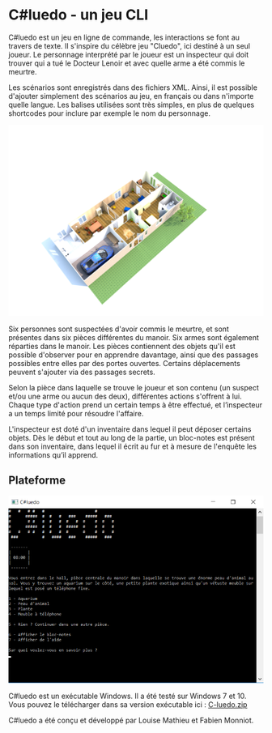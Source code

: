 # C#luedo - un jeu CLI

C#luedo est un jeu en ligne de commande, les interactions se font au travers de texte. Il s'inspire du célèbre jeu "Cluedo", ici destiné à un seul joueur. Le personnage interprété par le joueur est un inspecteur qui doit trouver qui a tué le Docteur Lenoir et avec quelle arme a été commis le meurtre.

Les scénarios sont enregistrés dans des fichiers XML. Ainsi, il est possible d'ajouter simplement des scénarios au jeu, en français ou dans n'importe quelle langue. Les balises utilisées sont très simples, en plus de quelques shortcodes pour inclure par exemple le nom du personnage.

![Visualisation 3D du manoir](manoir.png)

Six personnes sont suspectées d'avoir commis le meurtre, et sont présentes dans six pièces différentes du manoir. Six armes sont également réparties dans le manoir. Les pièces contiennent des objets qu'il est possible d'observer pour en apprendre davantage, ainsi que des passages possibles entre elles par des portes ouvertes. Certains déplacements peuvent s'ajouter via des passages secrets.

Selon la pièce dans laquelle se trouve le joueur et son contenu (un suspect et/ou une arme ou aucun des deux), différentes actions s'offrent à lui. Chaque type d'action prend un certain temps à être effectué, et l’inspecteur a un temps limité pour résoudre l'affaire.

L'inspecteur est doté d'un inventaire dans lequel il peut déposer certains objets. Dès le début et tout au long de la partie, un bloc-notes est présent dans son inventaire, dans lequel il écrit au fur et à mesure de l'enquête les informations qu’il apprend.

## Plateforme

![Interface du logiciel](interface.png)

C#luedo est un exécutable Windows. Il a été testé sur Windows 7 et 10.
Vous pouvez le télécharger dans sa version exécutable ici : [C-luedo.zip](C-luedo.zip)

C#luedo a été conçu et développé par Louise Mathieu et Fabien Monniot.
